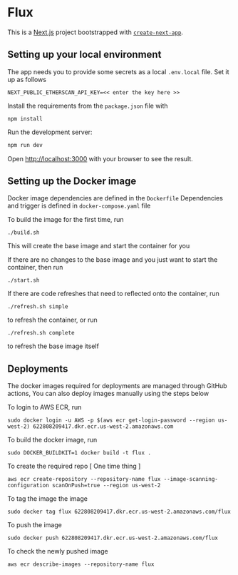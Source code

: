 # Flux

This is a [Next.js](https://nextjs.org/) project bootstrapped with [`create-next-app`](https://github.com/vercel/next.js/tree/canary/packages/create-next-app).


## Setting up your local environment

The app needs you to provide some secrets as a local `.env.local` file. 
Set it up as follows
```
NEXT_PUBLIC_ETHERSCAN_API_KEY=<< enter the key here >>
```

Install the requirements from the `package.json` file with 
```
npm install 
```

Run the development server:

```bash
npm run dev
```

Open [http://localhost:3000](http://localhost:3000) with your browser to see the result.


## Setting up the Docker image


Docker image dependencies are defined in the `Dockerfile` 
Dependencies and trigger is defined in `docker-compose.yaml` file

To build the image for the first time, run
```buildoutcfg
./build.sh
```
This will create the base image and start the container for you 

If there are no changes to the base image and you just want to start the container, then run
```buildoutcfg
./start.sh
```

If there are code refreshes that need to reflected onto the container, run 
```buildoutcfg
./refresh.sh simple
```
to refresh the container, or run
```buildoutcfg
./refresh.sh complete
```
to refresh the base image itself

## Deployments

The docker images required for deployments are managed through GitHub actions,
You can also deploy images manually using the steps below

To login to AWS ECR, run
```buildoutcfg
sudo docker login -u AWS -p $(aws ecr get-login-password --region us-west-2) 622808209417.dkr.ecr.us-west-2.amazonaws.com
```

To build the docker image, run
```buildoutcfg
sudo DOCKER_BUILDKIT=1 docker build -t flux .
```

To create the required repo [ One time thing ]
```buildoutcfg
aws ecr create-repository --repository-name flux --image-scanning-configuration scanOnPush=true --region us-west-2
```

To tag the image the image
```buildoutcfg
sudo docker tag flux 622808209417.dkr.ecr.us-west-2.amazonaws.com/flux
```

To push the image
```buildoutcfg
sudo docker push 622808209417.dkr.ecr.us-west-2.amazonaws.com/flux    
```

To check the newly pushed image
```buildoutcfg
aws ecr describe-images --repository-name flux
```




